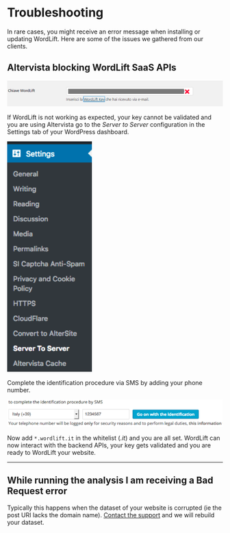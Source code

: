 # Troubleshooting

In rare cases, you might receive an error message when installing or updating WordLift. Here are some of the issues we gathered from our clients.

## Altervista blocking **WordLift** SaaS APIs

![image](./images/wordlift-troubleshooting-altervista-1.png)

If WordLift is not working as expected, your key cannot be validated and you are using Altervista go to the *Server to Server* configuration in the Settings tab of your WordPress dashboard.

![image](./images/wordlift-troubleshooting-altervista-2.png)

Complete the identification procedure via SMS by adding your phone number.

![image](./images/wordlift-troubleshooting-altervista-3.png)

Now add `*.wordlift.it` in the whitelist (*.it*) and you are all set. WordLift can now interact with the backend APIs, your key gets validated and you are ready to WordLift your website.

______________________________________________________________________

## While running the analysis I am receiving a Bad Request error

Typically this happens when the dataset of your website is corrupted (ie the post URI lacks the domain name).
[Contact the support](mailto:support@wordlift.io) and we will rebuild your dataset.
